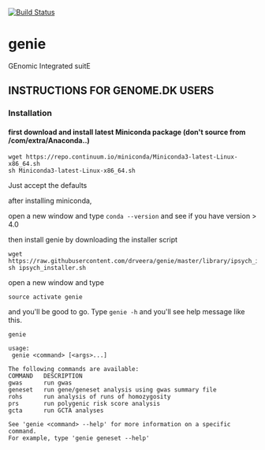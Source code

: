 [![Build Status](https://travis-ci.org/drveera/genie.svg?branch=master)](https://travis-ci.org/drveera/genie)
# genie
GEnomic Integrated suitE

## INSTRUCTIONS FOR GENOME.DK USERS
### Installation

#### first download and install latest Miniconda package (don't source from /com/extra/Anaconda..)

```
wget https://repo.continuum.io/miniconda/Miniconda3-latest-Linux-x86_64.sh
sh Miniconda3-latest-Linux-x86_64.sh
```
Just accept the defaults 

after installing miniconda,

open a new window and type `conda --version` and see if you have version > 4.0

then install genie by downloading the installer script 

```
wget https://raw.githubusercontent.com/drveera/genie/master/library/ipsych_installer.sh
sh ipsych_installer.sh
```
open a new window and type 
```
source activate genie
```

and you'll be good to go. Type `genie -h` and you'll see help message like this.

```
genie

usage:
 genie <command> [<args>...]

The following commands are available:
COMMAND   DESCRIPTION
gwas      run gwas
geneset   run gene/geneset analysis using gwas summary file
rohs      run analysis of runs of homozygosity
prs       run polygenic risk score analysis
gcta      run GCTA analyses

See 'genie <command> --help' for more information on a specific command.
For example, type 'genie geneset --help'

```


